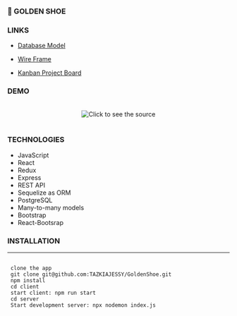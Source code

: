 ### 👞 GOLDEN SHOE

### LINKS

- [Database Model](https://dbdiagram.io/d/60c0a6650c1ff875fcd41964)

- [Wire Frame](https://res.cloudinary.com/jessy/image/upload/v1623695572/godenShoe_xiuo04.png)

- [Kanban Project Board](https://github.com/TAZKIAJESSY/GoldenShoe/projects/1?add_cards_query=is%3Aopen)

### DEMO

<div align="center">
	<br>
		<img src="https://res.cloudinary.com/jessy/image/upload/v1624113509/shoegolden_htys73.gif"  alt="Click to see the source">
	</a>
	<br>
</div>

<br/>

### TECHNOLOGIES

- JavaScript
- React
- Redux
- Express
- REST API
- Sequelize as ORM
- PostgreSQL
- Many-to-many models
- Bootstrap
- React-Bootsrap

### INSTALLATION

---

```bash/zsh

 clone the app
 git clone git@github.com:TAZKIAJESSY/GoldenShoe.git
 npm install
 cd client
 start client: npm run start
 cd server
 Start development server: npx nodemon index.js
```
